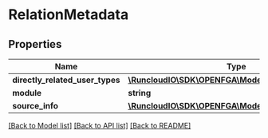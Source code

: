 # RelationMetadata

## Properties
Name | Type | Description | Notes
------------ | ------------- | ------------- | -------------
**directly_related_user_types** | [**\RuncloudIO\SDK\OPENFGA\Model\RelationReference[]**](RelationReference.md) |  | [optional] 
**module** | **string** |  | [optional] 
**source_info** | [**\RuncloudIO\SDK\OPENFGA\Model\SourceInfo**](SourceInfo.md) |  | [optional] 

[[Back to Model list]](../../README.md#documentation-for-models) [[Back to API list]](../../README.md#documentation-for-api-endpoints) [[Back to README]](../../README.md)

